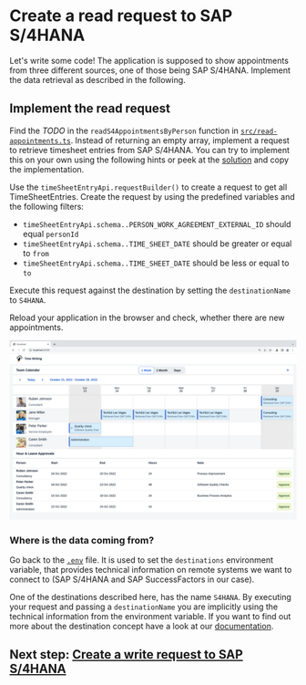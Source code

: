 # Create a read request to SAP S/4HANA

Let's write some code! The application is supposed to show appointments from three different sources, one of those being SAP S/4HANA. Implement the data retrieval as described in the following.

## Implement the read request

Find the _TODO_ in the `readS4AppointmentsByPerson` function in [`src/read-appointments.ts`](../src/read-appointments.ts). Instead of returning an empty array, implement a request to retrieve timesheet entries from SAP S/4HANA. You can try to implement this on your own using the following hints or peek at the [solution](SOLUTION.md#implement-the-read-request-to-sap-s4hana) and copy the implementation.

Use the `timeSheetEntryApi.requestBuilder()` to create a request to get all TimeSheetEntries. Create the request by using the predefined variables and the following filters:

- `timeSheetEntryApi.schema..PERSON_WORK_AGREEMENT_EXTERNAL_ID` should equal `personId`
- `timeSheetEntryApi.schema..TIME_SHEET_DATE` should be greater or equal to `from`
- `timeSheetEntryApi.schema..TIME_SHEET_DATE` should be less or equal to `to`

Execute this request against the destination by setting the `destinationName` to `S4HANA`.

Reload your application in the browser and check, whether there are new appointments.

![Local Read](images/local-read.png)

### Where is the data coming from?

Go back to the [`.env`](../.env) file. It is used to set the `destinations` environment variable, that provides technical information on remote systems we want to connect to (SAP S/4HANA and SAP SuccessFactors in our case).

One of the destinations described here, has the name `S4HANA`. By executing your request and passing a `destinationName` you are implicitly using the technical information from the environment variable. If you want to find out more about the destination concept have a look at our [documentation](https://sap.github.io/cloud-sdk/docs/js/features/connectivity/destination#referencing-destinations-by-name).

## Next step: [Create a write request to SAP S/4HANA](04-s4-write-request.md)
